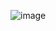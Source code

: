 ![image](https://github.com/AdityaShah7867/TO-DO-LIST-/assets/121731399/77bc14b0-a6cc-4b33-a6d7-055e9a8dbe53)

